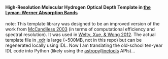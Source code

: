 #### High-Resolution Molecular Hydrogen Optical Depth Template in [the Lyman-Werner Absorption Bands](https://ui.adsabs.harvard.edu/abs/1993JMoSp.157..512A)

note: This template library was designed to be an improved version of the work from [McCandiless 2003](https://ui.adsabs.harvard.edu/abs/2003PASP..115..651M/abstract) (in terms of computational efficiency and spectral resolution). It was used in [Welty, Xue, & Wong 2012](https://ui.adsabs.harvard.edu/abs/2012ApJ...745..173W/abstract). The actual template file in [.xdr](https://www.harrisgeospatial.com/docs/SAVE.html) is large (~500MB, not in this repo) but can be regenerated locally using IDL. Now I am translating the old-school ten-year IDL code into Python (likely using the [astropy](https://www.astropy.org/)/[linetools](https://linetools.readthedocs.io/en/latest) APIs)...
